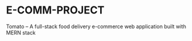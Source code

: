 # E-COMM-PROJECT
 Tomato – A full-stack food delivery e-commerce web application built with MERN stack
